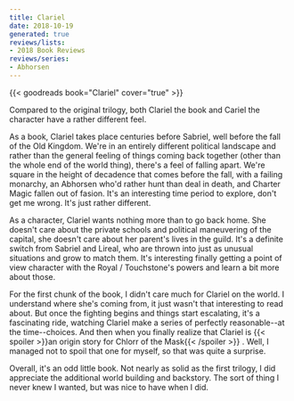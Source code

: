 ```yaml
---
title: Clariel
date: 2018-10-19
generated: true
reviews/lists:
- 2018 Book Reviews
reviews/series:
- Abhorsen
---
```

{{< goodreads book="Clariel" cover="true" >}}

Compared to the original trilogy, both Clariel the book and Cariel the character have a rather different feel.  

As a book, Clariel takes place centuries before Sabriel, well before the fall of the Old Kingdom. We're in an entirely different political landscape and rather than the general feeling of things coming back together (other than the whole end of the world thing), there's a feel of falling apart. We're square in the height of decadence that comes before the fall, with a failing monarchy, an Abhorsen who'd rather hunt than deal in death, and Charter Magic fallen out of fasion. It's an interesting time period to explore, don't get me wrong. It's just rather different.  

<!--more-->

As a character, Clariel wants nothing more than to go back home. She doesn't care about the private schools and political maneuvering of the capital, she doesn't care about her parent's lives in the guild. It's a definite switch from Sabriel and Lireal, who are thrown into just as unusual situations and grow to match them. It's interesting finally getting a point of view character with the Royal / Touchstone's powers and learn a bit more about those.  

For the first chunk of the book, I didn't care much for Clariel on the world. I understand where she's coming from, it just wasn't that interesting to read about. But once the fighting begins and things start escalating, it's a fascinating ride, watching Clariel make a series of perfectly reasonable--at the time--choices. And then when you finally realize that Clariel is  {{< spoiler >}}an origin story for Chlorr of the Mask{{< /spoiler >}}  . Well, I managed not to spoil that one for myself, so that was quite a surprise.  

Overall, it's an odd little book. Not nearly as solid as the first trilogy, I did appreciate the additional world building and backstory. The sort of thing I never knew I wanted, but was nice to have when I did.



